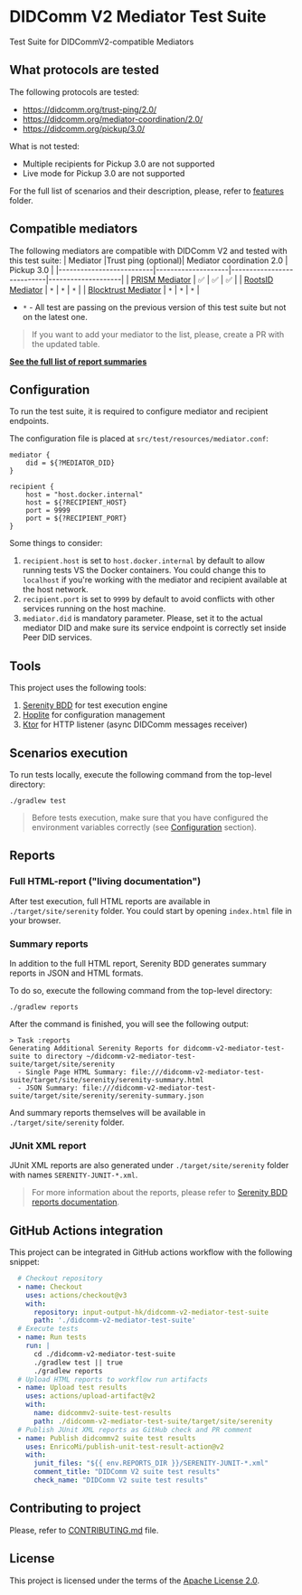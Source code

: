 # DIDComm V2 Mediator Test Suite

Test Suite for DIDCommV2-compatible Mediators

## What protocols are tested

The following protocols are tested:
* https://didcomm.org/trust-ping/2.0/
* https://didcomm.org/mediator-coordination/2.0/
* https://didcomm.org/pickup/3.0/

What is not tested:
* Multiple recipients for Pickup 3.0 are not supported
* Live mode for Pickup 3.0 are not supported

For the full list of scenarios and their description, please, refer to [features](./src/test/resources/features) folder.

## Compatible mediators

The following mediators are compatible with DIDComm V2 and tested with this test suite:
| Mediator                 |Trust ping (optional)| Mediator coordination 2.0 | Pickup 3.0         |
|--------------------------|--------------------|---------------------------|--------------------|
| [PRISM Mediator][1]      | :white_check_mark: | :white_check_mark:        | :white_check_mark: |
| [RootsID Mediator][2]    | `*` | `*` | `*` |
| [Blocktrust Mediator][3] | `*` | `*` | `*` |

- `*` - All test are passing on the previous version of this test suite but not on the latest one.

> If you want to add your mediator to the list, please, create a PR with the updated table.

[**See the full list of report summaries**](Reports.md)

## Configuration

To run the test suite, it is required to configure mediator and recipient endpoints.

The configuration file is placed at `src/test/resources/mediator.conf`:

```text
mediator {
    did = ${?MEDIATOR_DID}
}

recipient {
    host = "host.docker.internal"
    host = ${?RECIPIENT_HOST}
    port = 9999
    port = ${?RECIPIENT_PORT}
}
```

Some things to consider:

1. `recipient.host` is set to `host.docker.internal` by default to allow running tests VS the Docker containers.
You could change this to `localhost` if you're working with the mediator and recipient available at the host network.
2. `recipient.port` is set to `9999` by default to avoid conflicts with other services running on the host machine.
3. `mediator.did` is mandatory parameter. Please, set it to the actual mediator DID and make sure its service endpoint is correctly set inside Peer DID services.

## Tools

This project uses the following tools:

1. [Serenity BDD](https://serenity-bdd.github.io/) for test execution engine
2. [Hoplite](https://github.com/sksamuel/hoplite) for configuration management
3. [Ktor](https://ktor.io/) for HTTP listener (async DIDComm messages receiver)


## Scenarios execution

To run tests locally, execute the following command from the top-level directory:

```shell
./gradlew test
```

> Before tests execution, make sure that you have configured
> the environment variables correctly (see [Configuration](#configuration) section).

## Reports

### Full HTML-report ("living documentation")

After test execution, full HTML reports are available in `./target/site/serenity` folder.
You could start by opening `index.html` file in your browser.

### Summary reports

In addition to the full HTML report, Serenity BDD generates summary reports in JSON and HTML formats.

To do so, execute the following command from the top-level directory:

```shell
./gradlew reports
```

After the command is finished, you will see the following output:
```text
> Task :reports
Generating Additional Serenity Reports for didcomm-v2-mediator-test-suite to directory ~/didcomm-v2-mediator-test-suite/target/site/serenity
  - Single Page HTML Summary: file:///didcomm-v2-mediator-test-suite/target/site/serenity/serenity-summary.html
  - JSON Summary: file:///didcomm-v2-mediator-test-suite/target/site/serenity/serenity-summary.json
```

And summary reports themselves will be available in `./target/site/serenity` folder.

### JUnit XML report

JUnit XML reports are also generated under `./target/site/serenity` folder with names `SERENITY-JUNIT-*.xml`.

> For more information about the reports, please refer to [Serenity BDD reports documentation](https://serenity-bdd.github.io/docs/reporting/the_serenity_reports).

## GitHub Actions integration

This project can be integrated in GitHub actions workflow with the following snippet:
```yaml
  # Checkout repository
  - name: Checkout
    uses: actions/checkout@v3
    with:
      repository: input-output-hk/didcomm-v2-mediator-test-suite
      path: './didcomm-v2-mediator-test-suite'
  # Execute tests
  - name: Run tests
    run: |
      cd ./didcomm-v2-mediator-test-suite
      ./gradlew test || true
      ./gradlew reports
  # Upload HTML reports to workflow run artifacts
  - name: Upload test results
    uses: actions/upload-artifact@v2
    with:
      name: didcommv2-suite-test-results
      path: ./didcomm-v2-mediator-test-suite/target/site/serenity
  # Publish JUnit XML reports as GitHub check and PR comment
  - name: Publish didcommv2 suite test results
    uses: EnricoMi/publish-unit-test-result-action@v2
    with:
      junit_files: "${{ env.REPORTS_DIR }}/SERENITY-JUNIT-*.xml"
      comment_title: "DIDComm V2 suite test results"
      check_name: "DIDComm V2 suite test results"
```

## Contributing to project

Please, refer to [CONTRIBUTING.md](./CONTRIBUTING.md) file.

## License

This project is licensed under the terms of the [Apache License 2.0](./LICENSE).


[1]: https://github.com/input-output-hk/atala-prism-mediator
[2]: https://github.com/roots-id/didcomm-mediator
[3]: https://github.com/bsandmann/blocktrust.Mediator
